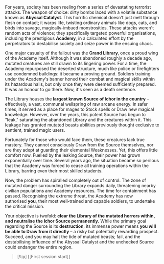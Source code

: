 For years, society has been reeling from a series of devastating terrorist attacks. The weapon of choice: dirty bombs laced with a volatile substance known as **Abyssal Catalyst**. This horrific chemical doesn't just melt through flesh on contact; it warps life, twisting ordinary animals like dogs, cats, and birds into savage, magically-imbued monstrosities. These attacks weren't random acts of violence; they specifically targeted powerful organisations, including the prestigious **Academy**, in a calculated effort by the perpetrators to destabilise society and seize power in the ensuing chaos.

One major casualty of the fallout was the **Grand Library**, once a proud wing of the Academy itself. Although it was abandoned roughly a decade ago, mutated creatures are still drawn to its lingering power. For a time, the Academy repurposed the deserted structure, much like police or firefighters use condemned buildings: it became a proving ground. Soldiers training under the Academy's banner honed their combat and magical skills within its hazardous halls, but only once they were deemed sufficiently prepared. It was an honour to go there. Now, it's seen as a death sentence.

The Library houses the **largest known Source of Ichor in the country** – effectively, a vast, communal wellspring of raw arcane energy. In safer times, it served as a place for mages to Stock spells or Draw new magical knowledge. However, over the years, this potent Source has begun to "leak," saturating the abandoned Library and the creatures within it. This leakage has granted mutated beasts abilities previously thought exclusive to sentient, trained magic users.

Fortunately for those who would face them, these creatures lack true mastery. They cannot consciously Draw from the Source themselves, nor are they adept at guarding their elemental Weaknesses. Yet, this offers little comfort now. Fuelled by the leaking Source, their power has grown exponentially over time. Several years ago, the situation became so perilous that the Academy was forced to cease all training operations within the Library, barring even their most skilled students.

Now, the problem has spiralled completely out of control. The zone of mutated danger surrounding the Library expands daily, threatening nearby civilian populations and Academy resources. The time for containment has passed. Recognising the extreme threat, the Academy has now authorised **you**, their most well-trained and capable soldiers, to undertake the critical mission.

Your objective is twofold: **clear the Library of the mutated horrors within, and neutralise the Ichor Source permanently.** While the primary goal regarding the Source is its **destruction**, its immense power means **you will be able to Draw from it directly** – a risky but potentially rewarding prospect. Succeed, and you may halt the tide of mutated beasts; fail, and the destabilising influence of the Abyssal Catalyst and the unchecked Source could endanger the entire region.

>[!tip] [[First session start]]